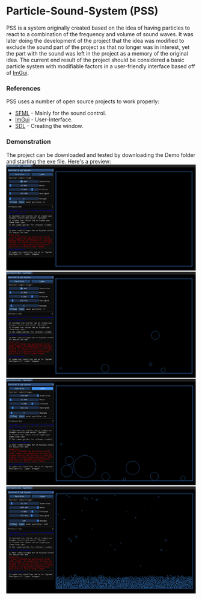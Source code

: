 # Particle-Sound-System (PSS)
PSS is a system originally created based on the idea of having particles to react to a combination of the frequency and volume of sound waves. It was later doing the development of the project that the idea was modified to exclude the sound part of the project as that no longer was in interest, yet the part with the sound was left in the project as a memory of the original idea. The current end result of the project should be considered a basic particle system with modifiable factors in a user-friendly interface based off of [ImGui](https://github.com/ocornut/imgui). 

### References

PSS uses a number of open source projects to work properly:
* [SFML](https://www.sfml-dev.org/) - Mainly for the sound control.
* [ImGui](https://github.com/ocornut/imgui) - User-Interface.
* [SDL](https://www.sdl.com/) - Creating the window.

### Demonstration
The project can be downloaded and tested by downloading the Demo folder and starting the exe file. 
Here's a preview:
![](Images/Picture1.PNG)
![](Images/Picture2.PNG)
![](Images/Picture3.PNG)
![](Images/Picture4.PNG)


